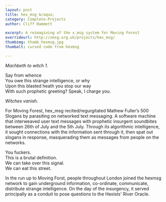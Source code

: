 ```yaml
---
layout: post
title: hex_msg &raquo;
category: Complete-Projects
author: Cliff Hammett

excerpt: A reimagining of the x_msg system for Moving Forest
overrideurl: http://xmsg.org.uk/projects/hex_msg/
thumbimg: thumb_hexmsg.jpg
thumbalt: cursed code from hexmsg

---
```



_Machbeth to witch 1._

Say from whence</br>
You owe this strange intelligence, or why</br>
Upon this blasted heath you stop our way</br>
With such prophetic greeting? Speak, I charge you.</br>

_Witches vanish._

For Moving Forest, hex_msg recited/regurgitated Mathew Fuller’s 500 Slogans by parasiting on networked text messaging. A software machine that interweaved user text messages with prophetic insurgent soundbites between 26th of July and the 5th July. Through its algorithmic intelligence, it sought connections with the information sent through it, then spat out slogans in response, masquerading them as messages from people on the networks.

You fuckers.</br>
This is a brutal definition.</br>
We can take over this signal.</br>
We can eat this street.

In the run up to Moving Forst, people throughout London joined the hexmsg network to gain underground information, co-ordinate, communicate, distribute strange intelligence. On the day of the insurgency, it served principally as a conduit to pose questions to the Hexists' River Oracle.
